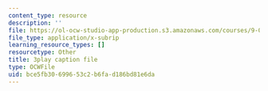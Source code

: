 ```yaml
---
content_type: resource
description: ''
file: https://ol-ocw-studio-app-production.s3.amazonaws.com/courses/9-00sc-introduction-to-psychology-fall-2011/bce5fb30699653c2b6fad186bd81e6da_lBU64nfe8nM.vtt
file_type: application/x-subrip
learning_resource_types: []
resourcetype: Other
title: 3play caption file
type: OCWFile
uid: bce5fb30-6996-53c2-b6fa-d186bd81e6da
---
```

